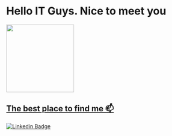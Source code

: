 # Hello IT Guys. Nice to meet you
<div>
  <a href="https://github.com/celio-nascimento">
  <img height="180em" src="https://github-readme-stats.vercel.app/api?username=celio-nascimento&show_icons=true&theme=dark&include_all_commits=true&count_private=true"/>
   </div>

## The best place to find me 📫

![Linkedin Badge](https://img.shields.io/badge/-LinkedIn-blue?style=flat-square&logo=Linkedin&logoColor=white&link=https://www.linkedin.com/in/celio-ricardo/)
